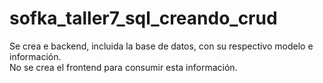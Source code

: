 # sofka_taller7_sql_creando_crud

Se crea e backend, incluida la base de datos, con su respectivo modelo e información.  
No se crea el frontend para consumir esta información.
